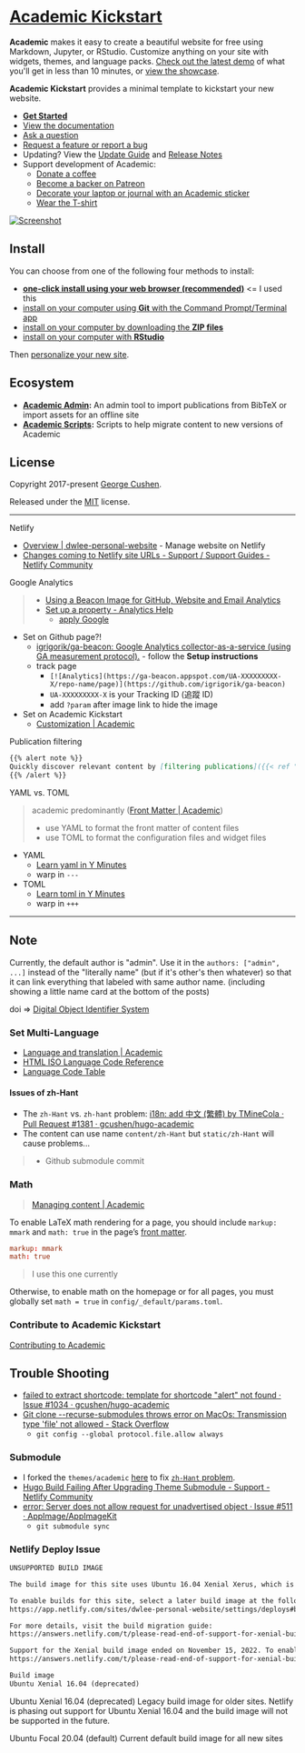 # [Academic Kickstart](https://sourcethemes.com/academic/)

**Academic** makes it easy to create a beautiful website for free using Markdown, Jupyter, or RStudio. Customize anything on your site with widgets, themes, and language packs. [Check out the latest demo](https://academic-demo.netlify.com/) of what you'll get in less than 10 minutes, or [view the showcase](https://sourcethemes.com/academic/#expo).

**Academic Kickstart** provides a minimal template to kickstart your new website.

* [**Get Started**](#install)
* [View the documentation](https://sourcethemes.com/academic/docs/)
* [Ask a question](http://discuss.gohugo.io/)
* [Request a feature or report a bug](https://github.com/gcushen/hugo-academic/issues)
* Updating? View the [Update Guide](https://sourcethemes.com/academic/docs/update/) and [Release Notes](https://sourcethemes.com/academic/updates/)
* Support development of Academic:
  * [Donate a coffee](https://paypal.me/cushen)
  * [Become a backer on Patreon](https://www.patreon.com/cushen)
  * [Decorate your laptop or journal with an Academic sticker](https://www.redbubble.com/people/neutreno/works/34387919-academic)
  * [Wear the T-shirt](https://academic.threadless.com/)

[![Screenshot](https://raw.githubusercontent.com/gcushen/hugo-academic/master/academic.png)](https://github.com/gcushen/hugo-academic/)

## Install

You can choose from one of the following four methods to install:

* [**one-click install using your web browser (recommended)**](https://sourcethemes.com/academic/docs/install/#install-with-web-browser) <= I used this
* [install on your computer using **Git** with the Command Prompt/Terminal app](https://sourcethemes.com/academic/docs/install/#install-with-git)
* [install on your computer by downloading the **ZIP files**](https://sourcethemes.com/academic/docs/install/#install-with-zip)
* [install on your computer with **RStudio**](https://sourcethemes.com/academic/docs/install/#install-with-rstudio)

Then [personalize your new site](https://sourcethemes.com/academic/docs/get-started/).

## Ecosystem

* **[Academic Admin](https://github.com/sourcethemes/academic-admin):** An admin tool to import publications from BibTeX or import assets for an offline site
* **[Academic Scripts](https://github.com/sourcethemes/academic-scripts):** Scripts to help migrate content to new versions of Academic

## License

Copyright 2017-present [George Cushen](https://georgecushen.com).

Released under the [MIT](https://github.com/sourcethemes/academic-kickstart/blob/master/LICENSE.md) license.

---

Netlify

* [Overview | dwlee-personal-website](https://app.netlify.com/sites/dwlee-personal-website/overview) - Manage website on Netlify
* [Changes coming to Netlify site URLs - Support / Support Guides - Netlify Community](https://community.netlify.com/t/changes-coming-to-netlify-site-urls/8918)

Google Analytics

> * [Using a Beacon Image for GitHub, Website and Email Analytics](https://www.sitepoint.com/using-beacon-image-github-website-email-analytics/)
> * [Set up a property - Analytics Help](https://support.google.com/analytics/answer/1042508?hl=en)
>   * [apply Google](https://analytics.google.com/analytics/web/?authuser=0#/provision)

* Set on Github page?!
  * [igrigorik/ga-beacon: Google Analytics collector-as-a-service (using GA measurement protocol).](https://github.com/igrigorik/ga-beacon) - follow the **Setup instructions**
  * track page
    * `[![Analytics](https://ga-beacon.appspot.com/UA-XXXXXXXXX-X/repo-name/page)](https://github.com/igrigorik/ga-beacon)`
    * `UA-XXXXXXXXX-X` is your Tracking ID (追蹤 ID)
    * add `?param` after image link to hide the image
* Set on Academic Kickstart
  * [Customization | Academic](https://sourcethemes.com/academic/docs/customization/#analytics)

Publication filtering

```md
{{% alert note %}}
Quickly discover relevant content by [filtering publications]({{< ref "/publication/_index.md" >}}).
{{% /alert %}}
```

YAML vs. TOML

> academic predominantly ([Front Matter | Academic](https://sourcethemes.com/academic/docs/front-matter/))
>
> * use YAML to format the front matter of content files
> * use TOML to format the configuration files and widget files

* YAML
  * [Learn yaml in Y Minutes](https://learnxinyminutes.com/docs/yaml/)
  * warp in `---`
* TOML
  * [Learn toml in Y Minutes](https://learnxinyminutes.com/docs/toml/)
  * warp in `+++`

---

## Note

Currently, the default author is "admin". Use it in the `authors: ["admin", ...]` instead of the "literally name" (but if it's other's then whatever) so that it can link everything that labeled with same author name. (including showing a little name card at the bottom of the posts)

doi => [Digital Object Identifier System](https://www.doi.org/)

### Set Multi-Language

* [Language and translation | Academic](https://sourcethemes.com/academic/docs/language/)
* [HTML ISO Language Code Reference](https://www.w3schools.com/tags/ref_language_codes.asp)
* [Language Code Table](http://www.lingoes.cn/zh/translator/langcode.htm)

#### Issues of zh-Hant

* The `zh-Hant` vs. `zh-hant` problem: [i18n: add 中文 (繁體) by TMineCola · Pull Request #1381 · gcushen/hugo-academic](https://github.com/gcushen/hugo-academic/pull/1381)
* The content can use name `content/zh-Hant` but `static/zh-Hant` will cause problems...

> * Github submodule commit

### Math

> [Managing content | Academic](https://sourcethemes.com/academic/docs/managing-content/#math-and-code)

To enable LaTeX math rendering for a page, you should include `markup: mmark` and `math: true` in the page’s [front matter](https://sourcethemes.com/academic/docs/front-matter/).

```toml
markup: mmark
math: true
```

> I use this one currently

Otherwise, to enable math on the homepage or for all pages, you must globally set `math = true` in `config/_default/params.toml`.

### Contribute to Academic Kickstart

[Contributing to Academic](https://github.com/gcushen/hugo-academic/blob/master/.github/contributing.md)

## Trouble Shooting

* [failed to extract shortcode: template for shortcode "alert" not found · Issue #1034 · gcushen/hugo-academic](https://github.com/gcushen/hugo-academic/issues/1034)
* [Git clone --recurse-submodules throws error on MacOs: Transmission type 'file' not allowed - Stack Overflow](https://stackoverflow.com/questions/74486167/git-clone-recurse-submodules-throws-error-on-macos-transmission-type-file-n)
  * `git config --global protocol.file.allow always`

### Submodule

* I forked the `themes/academic` [here](https://github.com/daviddwlee84/hugo-academic) to fix [`zh-Hant` problem](#issues-of-zh-hant).
* [Hugo Build Failing After Upgrading Theme Submodule - Support - Netlify Community](https://community.netlify.com/t/hugo-build-failing-after-upgrading-theme-submodule/3241/2)
* [error: Server does not allow request for unadvertised object · Issue #511 · AppImage/AppImageKit](https://github.com/AppImage/AppImageKit/issues/511)
  * `git submodule sync`

### Netlify Deploy Issue

```txt
UNSUPPORTED BUILD IMAGE

The build image for this site uses Ubuntu 16.04 Xenial Xerus, which is no longer supported.

To enable builds for this site, select a later build image at the following link:
https://app.netlify.com/sites/dwlee-personal-website/settings/deploys#build-image-selection

For more details, visit the build migration guide:
https://answers.netlify.com/t/please-read-end-of-support-for-xenial-build-image-everything-you-need-to-know/68239
```

```txt
Support for the Xenial build image ended on November 15, 2022. To enable builds for this site, select another build image. Read the migration guide.
https://answers.netlify.com/t/please-read-end-of-support-for-xenial-build-image-everything-you-need-to-know/68239

Build image
Ubuntu Xenial 16.04 (deprecated)
```

Ubuntu Xenial 16.04 (deprecated)
Legacy build image for older sites. Netlify is phasing out support for Ubuntu Xenial 16.04 and the build image will not be supported in the future.

Ubuntu Focal 20.04 (default)
Current default build image for all new sites
